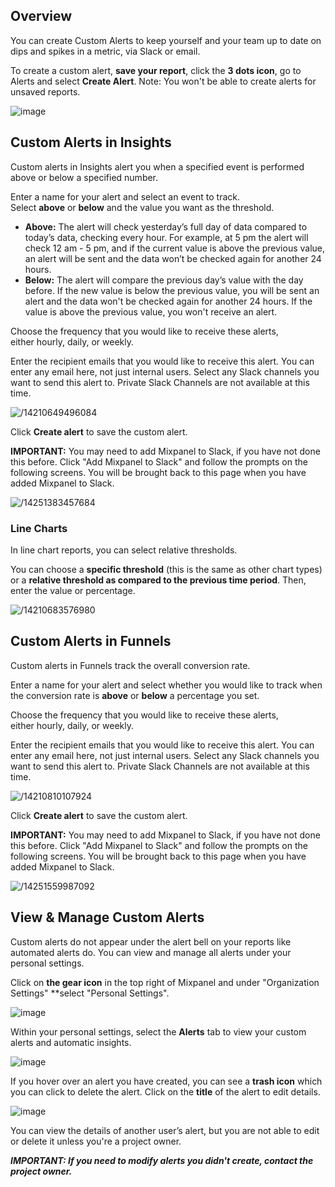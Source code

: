 ## Overview

You can create Custom Alerts to keep yourself and your team up to date on dips and spikes in a metric, via Slack or email.

To create a custom alert, **save your report**, click the **3 dots icon**, go to Alerts and select **Create Alert**. Note: You won't be able to create alerts for unsaved reports.

![image](https://github.com/mixpanel/docs/assets/2077899/c15123a9-d73e-4c7f-84b9-3891731fc708)

## Custom Alerts in Insights

Custom alerts in Insights alert you when a specified event is performed above or below a specified number.

Enter a name for your alert and select an event to track. Select **above** or **below** and the value you want as the threshold.

- **Above:** The alert will check yesterday’s full day of data compared to today’s data, checking every hour. For example, at 5 pm the alert will check 12 am - 5 pm, and if the current value is above the previous value, an alert will be sent and the data won’t be checked again for another 24 hours.
- **Below:** The alert will compare the previous day’s value with the day before. If the new value is below the previous value, you will be sent an alert and the data won't be checked again for another 24 hours. If the value is above the previous value, you won't receive an alert.

Choose the frequency that you would like to receive these alerts, either hourly, daily, or weekly.

Enter the recipient emails that you would like to receive this alert. You can enter any email here, not just internal users. Select any Slack channels you want to send this alert to. Private Slack Channels are not available at this time.

![/14210649496084](/14210649496084.png)

Click **Create alert** to save the custom alert.

**IMPORTANT:** You may need to add Mixpanel to Slack, if you have not done this before. Click "Add Mixpanel to Slack" and follow the prompts on the following screens. You will be brought back to this page when you have added Mixpanel to Slack.

![/14251383457684](/14251383457684.png)

### Line Charts

In line chart reports, you can select relative thresholds.

You can choose a **specific threshold** (this is the same as other chart types) or a **relative threshold as compared to the previous time period**. Then, enter the value or percentage.

![/14210683576980](/14210683576980.png)

## Custom Alerts in Funnels

Custom alerts in Funnels track the overall conversion rate.

Enter a name for your alert and select whether you would like to track when the conversion rate is **above** or **below** a percentage you set.

Choose the frequency that you would like to receive these alerts, either hourly, daily, or weekly.

Enter the recipient emails that you would like to receive this alert. You can enter any email here, not just internal users. Select any Slack channels you want to send this alert to. Private Slack Channels are not available at this time.

![/14210810107924](/14210810107924.png)

Click **Create alert** to save the custom alert.

**IMPORTANT:** You may need to add Mixpanel to Slack, if you have not done this before. Click "Add Mixpanel to Slack" and follow the prompts on the following screens. You will be brought back to this page when you have added Mixpanel to Slack.

![/14251559987092](/14251559987092.png)

## View & Manage Custom Alerts

Custom alerts do not appear under the alert bell on your reports like automated alerts do. You can view and manage all alerts under your personal settings.

Click on **the gear icon** in the top right of Mixpanel and under "Organization Settings" **select "Personal Settings".

![image](https://github.com/mixpanel/docs/assets/2077899/b24719be-13ba-4a58-9e8a-0c447519d2c2)

Within your personal settings, select the **Alerts** tab to view your custom alerts and automatic insights.

![image](https://github.com/mixpanel/docs/assets/2077899/a32763df-dd9e-46e4-a845-9bf7105a31cd)

If you hover over an alert you have created, you can see a **trash icon** which you can click to delete the alert. Click on the **title** of the alert to edit details.

![image](https://github.com/mixpanel/docs/assets/2077899/a41766d8-19b9-4511-83c0-06ced06b1a52)

You can view the details of another user’s alert, but you are not able to edit or delete it unless you're a project owner.

***IMPORTANT: If you need to modify alerts you didn't create, contact the project owner.***
